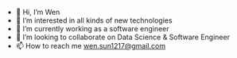 - 👋 Hi, I’m Wen
- 👀 I’m interested in all kinds of new technologies
- 🌱 I’m currently working as a software engineer
- 💞️ I’m looking to collaborate on Data Science & Software Engineer
- 📫 How to reach me wen.sun1217@gmail.com

<!---
sunwen1983/sunwen1983 is a ✨ special ✨ repository because its `README.md` (this file) appears on your GitHub profile.
You can click the Preview link to take a look at your changes.
--->
